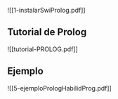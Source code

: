 
![[1-instalarSwiProlog.pdf]]


## Tutorial de Prolog

![[tutorial-PROLOG.pdf]]

## Ejemplo

![[5-ejemploPrologHabilidProg.pdf]]